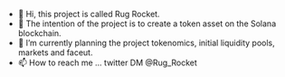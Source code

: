 - 👋 Hi, this project is called Rug Rocket.
- 👀 The intention of the project is to create a token asset on the Solana blockchain.
- 🌱 I’m currently planning the project tokenomics, initial liquidity pools, markets and faceut. 
- 📫 How to reach me ... twitter DM @Rug_Rocket

